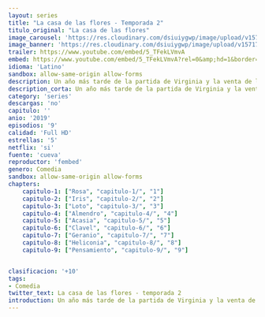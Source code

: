 ```yaml
---
layout: series
title: "La casa de las flores - Temporada 2"
titulo_original: "La casa de las flores"
image_carousel: 'https://res.cloudinary.com/dsiuiygwp/image/upload/v1571710770/casa-flores-2-min_nleg1y.jpg'
image_banner: 'https://res.cloudinary.com/dsiuiygwp/image/upload/v1571710770/la_casa_de_las_flores_segunda_temporada_netflix_p-min_irl69z.jpg'
trailer: https://www.youtube.com/embed/5_TFekLVmvA
embed: https://www.youtube.com/embed/5_TFekLVmvA?rel=0&amp;hd=1&border=0&wmode=opaque&enablejsapi=1&modestbranding=1&controls=1&showinfo=1
idioma: 'Latino'
sandbox: allow-same-origin allow-forms
description: Un año más tarde de la partida de Virginia y la venta de la florería, los De la Mora tratarán de ponerse de pie y afrontar la muerte de la matriarca, hecho que viene a desencadenar una serie de secretos que llevarán a la familia al borde del colapso. Una secta, la reapertura del cabaret, una nueva integrante, el regreso de Diego y la lucha inalcanzable de Paulina por recuperar el patrimonio familiar son las pruebas mas grandes que los De la Mora tendrán que atravesar. Sumado a la sorpresa del día en que se desvela el testamento de Virginia.
description_corta: Un año más tarde de la partida de Virginia y la venta de la florería, los De la Mora tratarán de ponerse de pie y afrontar la muerte de la matriarca, hecho que viene a desencadenar una serie de secretos que llevarán a la familia al borde del colapso. Una secta, la..
category: 'series'
descargas: 'no'
capitulo: ''
anio: '2019'
episodios: '9'
calidad: 'Full HD'
estrellas: '5'
netflix: 'si'
fuente: 'cueva'
reproductor: 'fembed'
genero: Comedia
sandbox: allow-same-origin allow-forms 
chapters:
    capitulo-1: ["Rosa", "capitulo-1/", "1"]
    capitulo-2: ["Iris", "capitulo-2/", "2"]
    capitulo-3: ["Loto", "capitulo-3/", "3"]
    capitulo-4: ["Almendro", "capitulo-4/", "4"]
    capitulo-5: ["Acasia", "capitulo-5/", "5"]
    capitulo-6: ["Clavel", "capitulo-6/", "6"]
    capitulo-7: ["Geranio", "capitulo-7/", "7"]
    capitulo-8: ["Heliconia", "capitulo-8/", "8"]
    capitulo-9: ["Pensamiento", "capitulo-9/", "9"]


clasificacion: '+10'
tags:
- Comedia
twitter_text: La casa de las flores - temporada 2
introduction: Un año más tarde de la partida de Virginia y la venta de la florería, los De la Mora tratarán de ponerse de pie y afrontar la muerte de la matriarca, hecho que viene a desencadenar una serie de secretos que llevarán a la familia al borde del colapso. Una secta, la..
---
```



 







